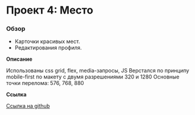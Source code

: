 # Проект 4: Место

### Обзор

* Карточки красивых мест.
* Редактирования профиля.

**Описание**

Использованы css grid, flex, media-запросы, JS
Верстался по принципу mobile-first по макету с двумя разрешениями 320 и 1280
Основные точки перелома: 576, 768, 880


**Ссылка**

[Ссылка на github](https://vadim-mg.github.io/mesto/ "MESTO!")

